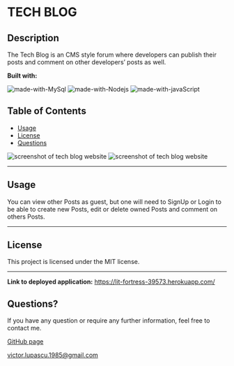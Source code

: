 # TECH BLOG
##  Description

 The Tech Blog is an CMS style forum where developers can publish their posts and comment on other developers’ posts as well.
 
**Built with:** 
  
![made-with-MySql](https://img.shields.io/badge/Made%20with-MySql-1f425f.svg)
![made-with-Nodejs](https://img.shields.io/badge/Made%20with-Nodejs-1f425f.svg)
![made-with-javaScript](https://img.shields.io/badge/Made%20with-javaScript-1f425f.svg)



## Table of Contents
  * [Usage](#usage)
  * [License](#license)
  * [Questions](#questions)

   ![screenshot of tech blog website]()
   ![screenshot of tech blog website]()

---
  ## Usage
  You can view other Posts as guest, but one will need to SignUp or Login to be able to create new Posts, edit or delete owned Posts and comment on others Posts.


---
   ## License
This project is licensed under the MIT license.

---

**Link to deployed application:** https://lit-fortress-39573.herokuapp.com/
 
## Questions?
  If you have any question or require any further information, feel free to contact me. 
  
  [GitHub page](https://github.com/vitokwolf)
  
victor.lupascu.1985@gmail.com